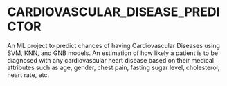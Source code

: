 # CARDIOVASCULAR_DISEASE_PREDICTOR
An ML project to predict chances of having Cardiovascular Diseases using SVM, KNN, and GNB models. An estimation of how likely a patient is to be diagnosed with any cardiovascular heart disease based on their medical attributes such as age, gender, chest pain, fasting sugar level, cholesterol, heart rate, etc.
